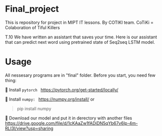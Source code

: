 # Final_project
This is repository for project in MIPT IT lessons. By COTIKI team.
CoTiKi = Colaboration of Tiful Killers

T.10
We have written an assistant that saves your time. Here is our assistant that can predict next word using pretrained state of Seq2seq LSTM model.
# Usage 
All nessesary programs are in "final" folder. Before you start, you need few thing:


:black_square_button: Install  `pytorch ` https://pytorch.org/get-started/locally/ 

:black_square_button: Install  `numpy: ` https://numpy.org/install/ or  
> pip install numpy



:black_square_button: Download our model and put it in derectory with another files https://drive.google.com/file/d/1cKAaZw1fADiDN5qYb67v6lp-4m-RLI3l/view?usp=sharing


